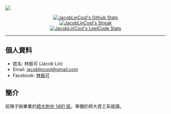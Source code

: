 <div><img src="https://branding.card.workers.dev/user=JacobLinCool" /></div>

<!-- Some Cards -->
<p align="center">
  <a href="https://github.com/JacobLinCool?tab=repositories">
    <img title="JacobLinCool's Github Stats" alt="JacobLinCool's Github Stats" src="https://github-readme-stats.vercel.app/api?username=JacobLinCool&show_icons=true&count_private=true&hide=stars&include_all_commits=false&custom_title=GitHub%20Stats" />
  </a>
  <br />
  <a href="https://github.com/JacobLinCool#user-activity-overview">
    <img title="JacobLinCool's Github Streak" alt="JacobLinCool's Streak" src="https://github-readme-streak-stats.herokuapp.com/?user=JacobLinCool" />
  </a>
  <br />
  <a href="https://leetcode.com/JacobLinCool">
    <img title="JacobLinCool's LeetCode Stats" alt="JacobLinCool's LeetCode Stats" src="https://leetcode.card.workers.dev/?username=JacobLinCool&border=0.5&style=auto&font=Baloo%202&width=498&r=0" />
  </a>
</p>
  
<hr />

## 個人資料
- 姓名: 林振可 (Jacob Lin)
- Email: jacoblincool@gmail.com
- Facebook: [林振可](https://www.facebook.com/jacob.lin.cool/)

## 簡介
前陣子剛畢業於[師大附中 1481 班](https://1481.github.io/)，準備於師大資工系就讀。

<!--
**JacobLinCool/JacobLinCool** is a ✨ _special_ ✨ repository because its `README.md` (this file) appears on your GitHub profile.

Here are some ideas to get you started:

- 🔭 I’m currently working on ...
- 🌱 I’m currently learning ...
- 👯 I’m looking to collaborate on ...
- 🤔 I’m looking for help with ...
- 💬 Ask me about ...
- 📫 How to reach me: ...
- 😄 Pronouns: ...
- ⚡ Fun fact: ...
-->
